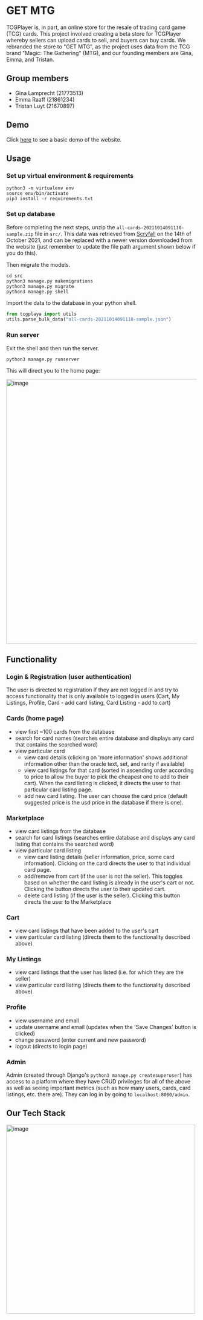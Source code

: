 # GET MTG
TCGPlayer is, in part, an online store for the resale of trading card game (TCG) cards. This project involved creating a beta store for TCGPlayer whereby sellers can upload cards to sell, and buyers can buy cards. We rebranded the store to "GET MTG", as the project uses data from the TCG brand "Magic: The Gathering" (MTG), and our founding members are Gina, Emma, and Tristan.

## Group members
* Gina Lamprecht (21773513)
* Emma Raaff (21861234)
* Tristan Luyt (21670897)

## Demo
Click [here](https://drive.google.com/file/d/1YcBK3_sBxkBAr26zCSs9GfymE5gvsq44/view?usp=sharing) to see a basic demo of the website.

## Usage
### Set up virtual environment & requirements

```
python3 -m virtualenv env
source env/bin/activate
pip3 install -r requirements.txt
```

### Set up database
Before completing the next steps, unzip the `all-cards-20211014091110-sample.zip` file in `src/`. This data was retrieved from [Scryfall](https://scryfall.com/docs/api/bulk-data) on the 14th of October 2021, and can be replaced with a newer version downloaded from the website (just remember to update the file path argument shown below if you do this).

Then migrate the models.
```
cd src
python3 manage.py makemigrations
python3 manage.py migrate
python3 manage.py shell
```
Import the data to the database in your python shell.
```python
from tcgplaya import utils
utils.parse_bulk_data("all-cards-20211014091110-sample.json")
```

### Run server
Exit the shell and then run the server.

```
python3 manage.py runserver
```

This will direct you to the home page:

<img width="700" alt="image" src="https://user-images.githubusercontent.com/48590328/138441848-1113bfb4-df47-4c94-8531-1c53552f1bf4.png">

## Functionality

### Login & Registration (user authentication)
The user is directed to registration if they are not logged in and try to access functionality that is only available to logged in users (Cart, My Listings, Profile, Card - add card listing, Card Listing - add to cart)

### Cards (home page)
* view first ~100 cards from the database
* search for card names (searches entire database and displays any card that contains the searched word)
* view particular card
  - view card details (clicking on 'more information' shows additional information other than the oracle text, set, and rarity if available)
  - view card listings for that card (sorted in ascending order according to price to allow the buyer to pick the cheapest one to add to their cart). When the card listing is clicked, it directs the user to that particular card listing page.
  - add new card listing. The user can choose the card price (default suggested price is the usd price in the database if there is one).
   
### Marketplace
* view card listings from the database
* search for card listings (searches entire database and displays any card listing that contains the searched word)
* view particular card listing
  - view card listing details (seller information, price, some card information). Clicking on the card directs the user to that individual card page.
  - add/remove from cart (if the user is not the seller). This toggles based on whether the card listing is already in the user's cart or not. Clicking the button directs the user to their updated cart.
  - delete card listing (if the user is the seller). Clicking this button directs the user to the Marketplace
     
### Cart
* view card listings that have been added to the user's cart
* view particular card listing (directs them to the functionality described above)

### My Listings
* view card listings that the user has listed (i.e. for which they are the seller)
* view particular card listing (directs them to the functionality described above)
 
### Profile
* view username and email
* update username and email (updates when the 'Save Changes' button is clicked)
* change password (enter current and new password)
* logout (directs to login page)
 
### Admin
Admin (created through Django's `python3 manage.py createsuperuser`) has access to a platform where they have CRUD privileges for all of the above as well as seeing important metrics (such as how many users, cards, card listings, etc. there are). They can log in by going to `localhost:8000/admin`.

## Our Tech Stack

<img width="500" alt="image" src="https://user-images.githubusercontent.com/48590328/138437524-69e3e7d2-3e40-4457-a78c-7f9e965d843d.png">
